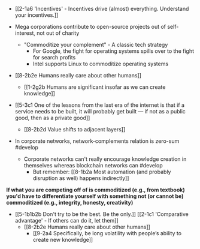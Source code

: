 - [[2-1a6 'Incentives' - Incentives drive (almost) everything. Understand your incentives.]]

- Mega corporations contribute to open-source projects out of self-interest, not out of charity
	- "Commoditize your complement" - A classic tech strategy
		- For Google, the fight for operating systems spills over to the fight for search profits
		- Intel supports Linux to commoditize operating systems

- [[8-2b2e Humans really care about other humans]]
	- [[1-2g2b Humans are significant insofar as we can create knowledge]]

- [[5-3c1 One of the lessons from the last era of the internet is that if a service needs to be built, it will probably get built — if not as a public good, then as a private good]]
	- [[8-2b2d Value shifts to adjacent layers]]

- In corporate networks, network-complements relation is zero-sum #develop
	- Corporate networks can't really encourage knowledge creation in themselves whereas blockchain networks can #develop
		- But remember: [[8-1b2a Most automation (and probably disruption as well) happens indirectly]]

**If what you are competing off of is commoditized (e.g., from textbook) you'd have to differentiate yourself with something not (or cannot be) commoditized (e.g., integrity, honesty, creativity)**
- [[5-1b1b2b Don't try to be the best. Be the only.]] [[2-1c1 'Comparative advantage' - If others can do it, let them]]
	- [[8-2b2e Humans really care about other humans]]
		- [[9-2a4 Specifically, be long volatility with people’s ability to create new knowledge]]
